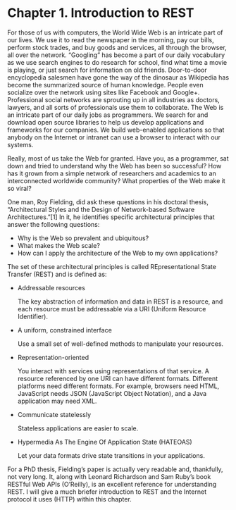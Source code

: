 # Chapter 1. Introduction to REST


For those of us with computers, the World Wide Web is an intricate part of our lives. We use it to read the newspaper in the morning, pay our bills, perform stock trades, and buy goods and services, all through the browser, all over the network. “Googling” has become a part of our daily vocabulary as we use search engines to do research for school, find what time a movie is playing, or just search for information on old friends. Door-to-door encyclopedia salesmen have gone the way of the dinosaur as Wikipedia has become the summarized source of human knowledge. People even socialize over the network using sites like Facebook and Google+. Professional social networks are sprouting up in all industries as doctors, lawyers, and all sorts of professionals use them to collaborate. The Web is an intricate part of our daily jobs as programmers. We search for and download open source libraries to help us develop applications and frameworks for our companies. We build web-enabled applications so that anybody on the Internet or intranet can use a browser to interact with our systems.


Really, most of us take the Web for granted. Have you, as a programmer, sat down and tried to understand why the Web has been so successful? How has it grown from a simple network of researchers and academics to an interconnected worldwide community? What properties of the Web make it so viral?


One man, Roy Fielding, did ask these questions in his doctoral thesis, “Architectural Styles and the Design of Network-based Software Architectures.”[1] In it, he identifies specific architectural principles that answer the following questions:

* Why is the Web so prevalent and ubiquitous? 
* What makes the Web scale? 
* How can I apply the architecture of the Web to my own applications?



The set of these architectural principles is called REpresentational State Transfer (REST) and is defined as:

* Addressable resources

    The key abstraction of information and data in REST is a resource, and each resource must be addressable via a URI (Uniform Resource Identifier).

* A uniform, constrained interface

    Use a small set of well-defined methods to manipulate your resources.

* Representation-oriented 

    You interact with services using representations of that service. A resource referenced by one URI can have different formats. Different platforms need different formats. For example, browsers need HTML, JavaScript needs JSON (JavaScript Object Notation), and a Java application may need XML. 

* Communicate statelessly

    Stateless applications are easier to scale.

* Hypermedia As The Engine Of Application State (HATEOAS)

    Let your data formats drive state transitions in your applications.


For a PhD thesis, Fielding’s paper is actually very readable and, thankfully, not very long. It, along with Leonard Richardson and Sam Ruby’s book RESTful Web APIs (O’Reilly), is an excellent reference for understanding REST. I will give a much briefer introduction to REST and the Internet protocol it uses (HTTP) within this chapter.